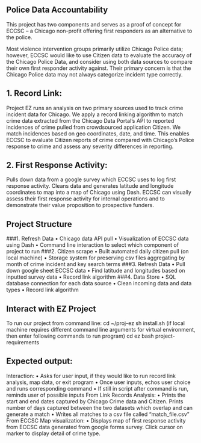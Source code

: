 ## Police Data Accountability

This project has two components and serves as a proof of concept for ECCSC – a Chicago non-profit offering first responders as an alternative to the police. 

Most violence intervention groups primarily utilize Chicago Police data; however, ECCSC would like to use Citizen data to evaluate the accuracy of the Chicago Police Data, and consider using both data sources to compare their own first responder activity against. Their primary concern is that the Chicago Police data may not always categorize incident type correctly.

## 1. Record Link: 
Project EZ runs an analysis on two primary sources used to track crime incident data for Chicago. We apply a record linking algorithm to match crime data extracted
from the Chicago Data Portal’s API to reported incidences of crime pulled from crowdsourced application Citizen. We match incidences based on geo coordinates, date, and time. This enables ECCSC to evaluate Citizen reports of crime compared with Chicago’s Police response to crime and assess any severity differences in reporting.

## 2. First Response Activity: 
Pulls down data from a google survey which ECCSC uses to log first response activity. Cleans data and generates latitude and longitude coordinates to map
into a map of Chicago using Dash. ECCSC can visually assess their first response activity for internal operations and to demonstrate their value proposition to prospective funders.

## Project Structure

###1. Refresh Data
• Chicago data API pull
• Visualization of ECCSC data using Dash
• Command line interaction to select which component of  project to run
###2. Citizen scrape
• Built automated daily citizen pull (on local machine) 
• Storage system for preserving csv files aggregating by month 
of crime incident and key search terms 
###3. Refresh Data
• Pull down google sheet ECCSC data
• Find latitude and longitudes based on inputted survey data
• Record link algorithm
###4. Data Store
• SQL database connection for each data source
• Clean incoming data and data types
• Record link algorithm

## Interact with EZ Project
To run our project from command line:
cd ~/proj-ez
sh install.sh 
(if local machine requires different command line arguments for virtual environment, then enter 
following commands to run program)
cd ez
bash project-requirements

## Expected output:
Interaction:
• Asks for user input, if they would like to run record link analysis, map data, or exit program
• Once user inputs, echos user choice and runs corresponding command
• If still in script after command is run, reminds user of possible inputs
From Link Records Analysis:
• Prints the start and end dates captured by Chicago Crime data and Citizen. Prints number
of days captured between the two datasets which overlap and can generate a match
• Writes all matches to a csv file called “match_file.csv”
From ECCSC Map visualization:
• Displays map of first response activity from ECCSC data generated from google forms
survey. Click cursor on marker to display detail of crime type.

